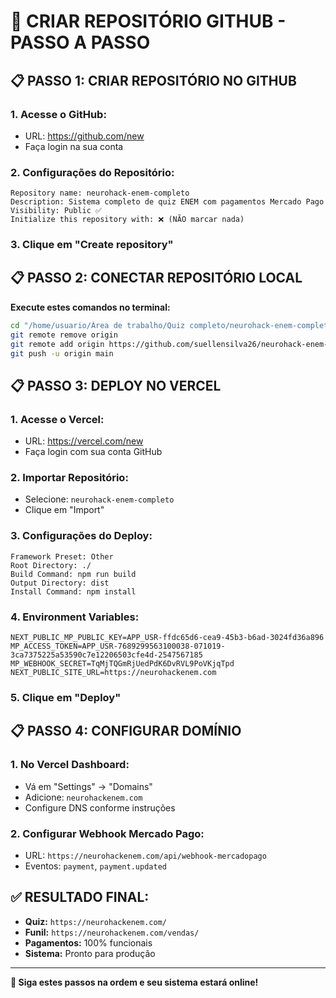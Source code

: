 # 🚀 CRIAR REPOSITÓRIO GITHUB - PASSO A PASSO

## 📋 **PASSO 1: CRIAR REPOSITÓRIO NO GITHUB**

### 1. **Acesse o GitHub:**
- URL: https://github.com/new
- Faça login na sua conta

### 2. **Configurações do Repositório:**
```
Repository name: neurohack-enem-completo
Description: Sistema completo de quiz ENEM com pagamentos Mercado Pago
Visibility: Public ✅
Initialize this repository with: ❌ (NÃO marcar nada)
```

### 3. **Clique em "Create repository"**

## 📋 **PASSO 2: CONECTAR REPOSITÓRIO LOCAL**

**Execute estes comandos no terminal:**

```bash
cd "/home/usuario/Área de trabalho/Quiz completo/neurohack-enem-completo"
git remote remove origin
git remote add origin https://github.com/suellensilva26/neurohack-enem-completo.git
git push -u origin main
```

## 📋 **PASSO 3: DEPLOY NO VERCEL**

### 1. **Acesse o Vercel:**
- URL: https://vercel.com/new
- Faça login com sua conta GitHub

### 2. **Importar Repositório:**
- Selecione: `neurohack-enem-completo`
- Clique em "Import"

### 3. **Configurações do Deploy:**
```
Framework Preset: Other
Root Directory: ./
Build Command: npm run build
Output Directory: dist
Install Command: npm install
```

### 4. **Environment Variables:**
```
NEXT_PUBLIC_MP_PUBLIC_KEY=APP_USR-ffdc65d6-cea9-45b3-b6ad-3024fd36a896
MP_ACCESS_TOKEN=APP_USR-7689299563100038-071019-3ca7375225a53590c7e12206503cfe4d-2547567185
MP_WEBHOOK_SECRET=TqMjTQGmRjUedPdK6DvRVL9PoVKjqTpd
NEXT_PUBLIC_SITE_URL=https://neurohackenem.com
```

### 5. **Clique em "Deploy"**

## 📋 **PASSO 4: CONFIGURAR DOMÍNIO**

### 1. **No Vercel Dashboard:**
- Vá em "Settings" → "Domains"
- Adicione: `neurohackenem.com`
- Configure DNS conforme instruções

### 2. **Configurar Webhook Mercado Pago:**
- URL: `https://neurohackenem.com/api/webhook-mercadopago`
- Eventos: `payment`, `payment.updated`

## ✅ **RESULTADO FINAL:**

- **Quiz:** `https://neurohackenem.com/`
- **Funil:** `https://neurohackenem.com/vendas/`
- **Pagamentos:** 100% funcionais
- **Sistema:** Pronto para produção

---

**🎯 Siga estes passos na ordem e seu sistema estará online!**









